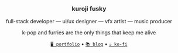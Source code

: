 <h3 align="center">kuroji fusky</h3>
<p align="center">
  full-stack developer — ui/ux designer — vfx artist — music producer
</p>
<p align="center">
  k-pop and furries are the only things that keep me alive
</p>
<p align="center">
  <a href="https://kurojifusky.com"><code>🖥️ portfolio</code></a>
  &bull;
  <a href="https://blog.kurojifusky.com"><code>📚 blog</code></a>
  &bull;
  <a href="https://ko-fi.com/kuroji_fusky"><code>☕ ko-fi</code></a>
</p>
